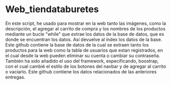 # Web_tiendataburetes

En este script, he usado para mostrar en la web tanto las imágenes, como la descripción, el agregar al carrito de compra y los nombres de los productos mediante un bucle "while" que extrae los datos de la base de datos, que es donde se encuentran los datos. Así devuelve al index los datos de la base.
Este github contiene la base de datos de la cual se extraen tanto los productos para la web como la tabla de usuarios que estan registrados, en el cual desde la web pueden eliminar su cuenta o cambiar su contraseña.
También ha sido añadido el uso del framework, especificando, boostrap, con el cual cambié el estilo de los botones del navbar y de agregar al carrito o vaciarlo. 
Este github contiene los datos relacionados de las anteriores entregas.
